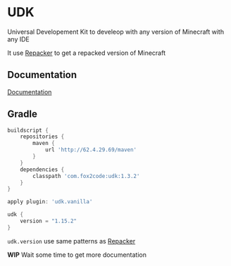 # UDK
Universal Developement Kit to develeop with any version of Minecraft with any IDE

It use [Repacker](https://github.com/Fox2Code/Repacker) to get a repacked version of Minecraft

## Documentation

[Documentation](https://github.com/Fox2Code/UDK/tree/master/docs)

## Gradle

```Groovy
buildscript {
    repositories {
        maven {
            url 'http://62.4.29.69/maven'
        }
    }
    dependencies {
        classpath 'com.fox2code:udk:1.3.2'
    }
}

apply plugin: 'udk.vanilla'

udk {
    version = "1.15.2"
}
```

`udk.version` use same patterns as [Repacker](https://github.com/Fox2Code/Repacker)

**WIP** Wait some time to get more documentation
